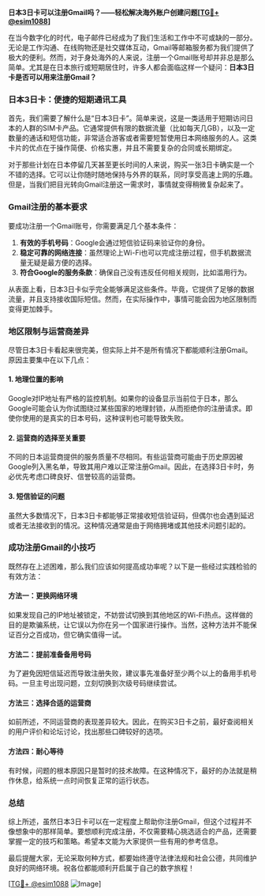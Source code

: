 **日本3日卡可以注册Gmail吗？——轻松解决海外账户创建问题[[TG💪+ @esim1088](https://t.me/s/esim1088)]**

在当今数字化的时代，电子邮件已经成为了我们生活和工作中不可或缺的一部分。无论是工作沟通、在线购物还是社交媒体互动，Gmail等邮箱服务都为我们提供了极大的便利。然而，对于身处海外的人来说，注册一个Gmail账号却并非总是那么简单。尤其是在日本旅行或短期居住时，许多人都会面临这样一个疑问：**日本3日卡是否可以用来注册Gmail？**

### 日本3日卡：便捷的短期通讯工具

首先，我们需要了解什么是“日本3日卡”。简单来说，这是一类适用于短期访问日本的人群的SIM卡产品。它通常提供有限的数据流量（比如每天几GB），以及一定数量的通话和短信功能，非常适合游客或者需要短暂使用日本网络服务的人。这类卡片的优点在于操作简便、价格实惠，并且不需要复杂的合同或长期绑定。

对于那些计划在日本停留几天甚至更长时间的人来说，购买一张3日卡确实是一个不错的选择。它可以让你随时随地保持与外界的联系，同时享受高速上网的乐趣。但是，当我们把目光转向Gmail注册这一需求时，事情就变得稍微复杂起来了。

### Gmail注册的基本要求

要成功注册一个Gmail账号，你需要满足几个基本条件：
1. **有效的手机号码**：Google会通过短信验证码来验证你的身份。
2. **稳定可靠的网络连接**：虽然理论上Wi-Fi也可以完成注册过程，但手机数据流量无疑是最方便的选择。
3. **符合Google的服务条款**：确保自己没有违反任何相关规则，比如滥用行为。

从表面上看，日本3日卡似乎完全能够满足这些条件。毕竟，它提供了足够的数据流量，并且支持接收国际短信。然而，在实际操作中，事情可能会因为地区限制而变得更加棘手。

### 地区限制与运营商差异

尽管日本3日卡看起来很完美，但实际上并不是所有情况下都能顺利注册Gmail。原因主要集中在以下几点：

#### 1. 地理位置的影响
Google对IP地址有严格的监控机制。如果你的设备显示当前位于日本，那么Google可能会认为你试图绕过某些国家的地理封锁，从而拒绝你的注册请求。即使你使用的是真实的日本号码，这种误判也可能导致失败。

#### 2. 运营商的选择至关重要
不同的日本运营商提供的服务质量不尽相同。有些运营商可能由于历史原因被Google列入黑名单，导致其用户难以正常注册Gmail。因此，在选择3日卡时，务必优先考虑口碑良好、信誉较高的运营商。

#### 3. 短信验证的问题
虽然大多数情况下，日本3日卡都能够正常接收短信验证码，但偶尔也会遇到延迟或者无法接收到的情况。这种情况通常是由于网络拥堵或其他技术问题引起的。

### 成功注册Gmail的小技巧

既然存在上述困难，那么我们应该如何提高成功率呢？以下是一些经过实践检验的有效方法：

#### 方法一：更换网络环境
如果发现自己的IP地址被锁定，不妨尝试切换到其他地区的Wi-Fi热点。这样做的目的是欺骗系统，让它误以为你在另一个国家进行操作。当然，这种方法并不能保证百分之百成功，但它确实值得一试。

#### 方法二：提前准备备用号码
为了避免因短信延迟而导致注册失败，建议事先准备好至少两个以上的备用手机号码。一旦主号出现问题，立刻切换到次级号码继续尝试。

#### 方法三：选择合适的运营商
如前所述，不同运营商的表现差异较大。因此，在购买3日卡之前，最好查阅相关的用户评价和论坛讨论，找出那些口碑较好的选项。

#### 方法四：耐心等待
有时候，问题的根本原因只是暂时的技术故障。在这种情况下，最好的办法就是稍作休息，给系统一点时间恢复正常的运行状态。

### 总结

综上所述，虽然日本3日卡可以在一定程度上帮助你注册Gmail，但这个过程并不像想象中的那样简单。要想顺利完成注册，不仅需要精心挑选适合的产品，还需要掌握一定的技巧和策略。希望本文能为大家提供一些有用的参考信息。

最后提醒大家，无论采取何种方式，都要始终遵守法律法规和社会公德，共同维护良好的网络环境。祝各位都能顺利开启属于自己的数字旅程！

[[TG💪+ @esim1088](https://t.me/s/esim1088) ![Image](https://i.postimg.cc/4NQfJmqS/Snipaste-2025-05-13-00-14-12.png)]